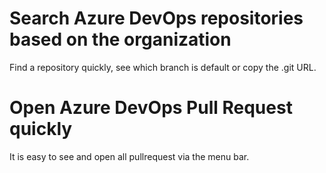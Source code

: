 # Search Azure DevOps repositories based on the organization
Find a repository quickly, see which branch is default or copy the .git URL.

# Open Azure DevOps Pull Request quickly
It is easy to see and open all pullrequest via the menu bar.